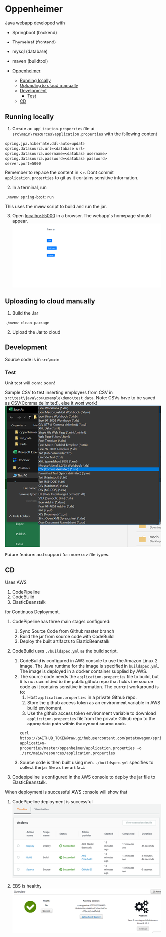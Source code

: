 # Oppenheimer

Java webapp developed with
- Springboot (backend)
- Thymeleaf (frontend)
- mysql (database)
- maven (buildtool)

- [Oppenheimer](#oppenheimer)
  - [Running locally](#running-locally)
  - [Uploading to cloud manually](#uploading-to-cloud-manually)
  - [Development](#development)
    - [Test](#test)
  - [CD](#cd)

## Running locally

1. Create an `application.properties` file at `src\main\resources\application.properties` with the following content

```
spring.jpa.hibernate.ddl-auto=update
spring.datasource.url=<database url>
spring.datasource.username=<database username>
spring.datasource.password=<database password>
server.port=5000
```
Remember to replace the content in <>. Dont commit `application.properties` to git as it contains sensitive information.

2. In a terminal, run
```
./mvnw spring-boot:run
```
This uses the mvnw script to build and run the jar.

3. Open [localhost:5000](http://localhost:5000/) in a browser. The webapp's homepage should appear.
![alt text](/doc_img/homescreen.PNG)

## Uploading to cloud manually
1. Build the Jar
```
./mvnw clean package
```

2. Upload the Jar to cloud

## Development

Source code is in `src\main`

### Test
Unit test will come soon!

Sample CSV to test inserting employees from CSV in `src\test\java\com\example\demo\test_data`. Note: CSVs have to be saved as CSV(Comma delimited), else it wont work!
![alt text](/doc_img/csv.PNG)

Future feature: add support for more csv file types.

## CD
Uses AWS
1. CodePipeline
2. CodeBUild
3. ElasticBeanstalk

for Continuos Deployment.

1. CodePipeline has three main stages configured:
   1. Sync Source Code from Github master branch
   2. Build the jar from source code with CodeBuild
   3. Deploy the built artifacts to ElasticBeanstalk

2. CodeBuild uses `./buildspec.yml` as the build script.
   1. CodeBuild is configured in AWS console to use the Amazon Linux 2 image. The Java runtime for the image is specified in `buildspec.yml`. The image is deployed in a docker container supplied by AWS.
   2. The source code needs the `application.properties` file to build, but it is not committed to the public github repo that holds the source code as it contains sensitive information. The current workaround is to:
      1. Host `application.properties` in a private Github repo.
      2. Store the github access token as an environment variable in AWS build enviroment.
      3. Use the github access token environment variable to download `application.properties` file from the private Github repo to the appropriate path within the synced source code.
        ```
        curl https://$GITHUB_TOKEN@raw.githubusercontent.com/potatowagon/spring-application-properties/master/oppenheimer/application.properties -o ./src/main/resources/application.properties
        ```
   3. Source code is then built using mvn. `./buildspec.yml` specifies to collect the jar file as the artifact.

1. Codepipeline is configured in the AWS console to deploy the jar file to ElasticBeanstalk.

When deployment is successful AWS console will show that
1. CodePipeline deployment is successful
![alt text](/doc_img/codepipeline.PNG)

2. EBS is healthy
![alt text](/doc_img/ebs.PNG)
